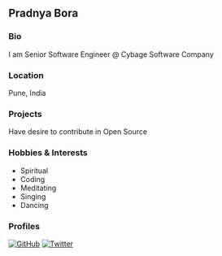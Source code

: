 ## Pradnya Bora

### Bio
I am Senior Software Engineer @ Cybage Software Company

### Location
Pune, India

### Projects
Have desire to contribute in Open Source

### Hobbies & Interests
- Spiritual
- Coding
- Meditating
- Singing
- Dancing


### Profiles
[![GitHub][github-img]](https://github.com/PradnyaBora/) 
[![Twitter][twitter-img]](https://twitter.com/bora_pradnya)  

<!-- Don't edit the below 2 lines -->
[twitter-img]: https://i.imgur.com/wWzX9uB.png
[github-img]: https://i.imgur.com/9I6NRUm.png